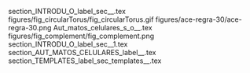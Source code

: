 section_INTRODU_O_label_sec__.tex
figures/fig_circularTorus/fig_circularTorus.gif
figures/ace-regra-30/ace-regra-30.png
Aut_matos_celulares_s_o__.tex
figures/fig_complement/fig_complement.png
section_INTRODU_O_label_sec__1.tex
section_AUT_MATOS_CELULARES_label__.tex
section_TEMPLATES_label_sec_templates__.tex